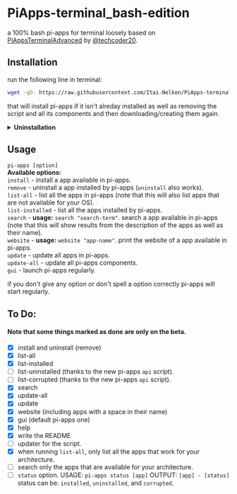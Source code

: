 # PiApps-terminal_bash-edition
a 100% bash pi-apps for terminal loosely based on [PiAppsTerminalAdvanced](https://github.com/techcoder20/PiAppsTerminalAdvanced) by [@techcoder20](https://github.com/techcoder20/).

## Installation
run the following line in terminal:
```bash
wget -qO- https://raw.githubusercontent.com/Itai-Nelken/PiApps-terminal_bash-edition/main/install.sh | bash
```
that will install pi-apps if it isn't alreday installed as well as removing the script and all its components and then downloading/creating them again.

<details>
  <summary><b>Uninstallation</b></summary>
  
  To uninstall pi-apps terminal bash edition run the following in terminal:
  ```bash
  wget -qO- https://raw.githubusercontent.com/Itai-Nelken/PiApps-terminal_bash-edition/main/uninstall.sh | bash
  ```
  
 </details>

## Usage
`pi-apps [option]`<br>
**Available options:**<br>
`install` - install a app available in pi-apps.<br>
`remove` - uninstall a app installed by pi-apps (`uninstall` also works).<br>
`list-all` - list all the apps in pi-apps (note that this will also list apps that are not available for your OS).<br>
`list-installed` - list all the apps installed by pi-apps.<br>
`search` - **usage:** `search "search-term"`. search a app available in pi-apps (note that this will show results from the description of the apps as well as their name).<br>
`website` - **usage:** `website "app-name"`. print the website of a app available in pi-apps.<br>
`update` - update all apps in pi-apps.<br>
`update-all` - update all pi-apps components.<br>
`gui` - launch pi-apps regularly.<br>

if you don't give any option or don't spell a option correctly pi-apps will start regularly.


## To Do:
#### Note that some things marked as done are only on the beta.
- [x] install and uninstall (remove)
- [x] list-all
- [x] list-installed
- [ ] list-uninstalled (thanks to the new pi-apps `api` script).
- [ ] list-corrupted (thanks to the new pi-apps `api` script).
- [x] search
- [x] update-all
- [x] update
- [x] website (including apps with a space in their name)
- [x] gui (default pi-apps one)
- [x] help
- [x] write the README
- [ ] updater for the script.
- [x] when running `list-all`, only list all the apps that work for your architecture.
- [ ] search only the apps that are available for your architecture.
- [ ] `status` option. USAGE: `pi-apps status [app]` OUTPUT: `[app] - [status]` status can be: `installed`, `uninstalled`, and `corrupted`.
